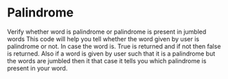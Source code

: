 # Palindrome
Verify whether word is palindrome or palindrome is present in jumbled words
This code will help you tell whether the word given by user is palindrome or not. In case the word is. True is returned and if not then false is returned. 
Also if a word is given by user such that it is a palindrome but the words are jumbled then it that case it tells you which palindrome is present in your word.
